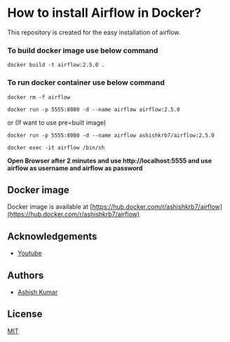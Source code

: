 # How to install Airflow in Docker?

This repository is created for the easy installation of airflow.

### To build docker image use below command

```
docker build -t airflow:2.5.0 .
```

### To run docker container use below command

```
docker rm -f airflow
```

```
docker run -p 5555:8080 -d --name airflow airflow:2.5.0
```

or (If want to use pre=built image)

```
docker run -p 5555:8080 -d --name airflow ashishkrb7/airflow:2.5.0 
```

```
docker exec -it airflow /bin/sh
```

**Open Browser after 2 minutes and use http://localhost:5555 and use airflow as username and airflow as password**


## Docker image

Docker image is available at [https://hub.docker.com/r/ashishkrb7/airflow](https://hub.docker.com/r/ashishkrb7/airflow)
## Acknowledgements

 - [Youtube](https://www.youtube.com/watch?v=o88LNQDH2uI)

## Authors

- [Ashish Kumar](https://www.linkedin.com/in/ashishkrb7/)

## License

[MIT](./LICENSE)
